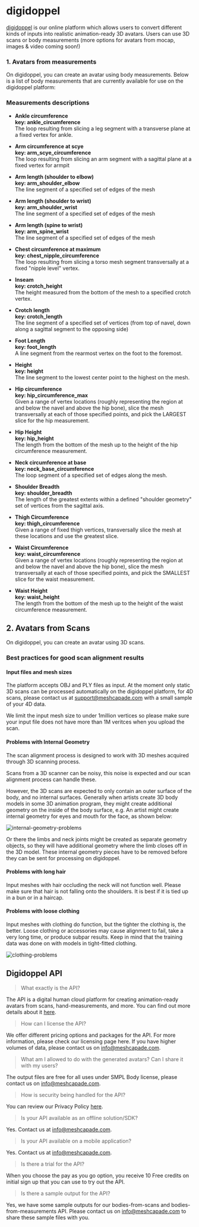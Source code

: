 # digidoppel

[digidoppel](https://digidoppel.com/) is our online platform which allows users to convert different kinds of inputs into realistic animation-ready 3D avatars. Users can use 3D scans or body measurements (more options for avatars from mocap, images & video coming soon!)

### 1. Avatars from measurements
On digidoppel, you can create an avatar using body measurements. Below is a list of body measurements that are currently available for use on the digidoppel platform:

### Measurements descriptions

- **Ankle circumference\
key: ankle_circumference** \
The loop resulting from slicing a leg segment with a transverse plane at a fixed vertex for ankle.


- **Arm circumference at scye\
key: arm_scye_circumference** \
The loop resulting from slicing an arm segment with a sagittal plane at a fixed vertex for armpit


- **Arm length (shoulder to elbow)\
key: arm_shoulder_elbow** \
The line segment of a specified set of edges of the mesh


- **Arm length (shoulder to wrist)\
key: arm_shoulder_wrist** \
The line segment  of a specified set of edges of the mesh


- **Arm length (spine to wrist)\
key: arm_spine_wrist** \
The line segment  of a specified set of edges of the mesh


- **Chest circumference at maximum\
key: chest_nipple_circumference** \
The loop resulting from slicing a torso mesh segment transversally at a fixed "nipple level" vertex.

- **Inseam\
key: crotch_height** \
The height measured from the bottom of the mesh to a specified crotch vertex.


- **Crotch length\
key: crotch_length** \
The line segment of a specified set of vertices (from top of navel, down along a sagittal segment to the opposing side)


- **Foot Length\
key: foot_length**\
A line segment from the rearmost vertex on the foot to the foremost.


- **Height\
key: height** \
The line segment to the lowest center point to the highest on the mesh.


- **Hip circumference\
key: hip_circumference_max** \
Given a range of vertex locations (roughly representing the region at and below the navel and above the hip bone), slice the mesh transversally at each of those specified points, and pick the LARGEST slice for the hip measurement.


- **Hip Height\
key: hip_height**\
The length from the bottom of the mesh up to the height of the hip circumference measurement.


- **Neck circumference at base\
key: neck_base_circumference**\
The loop segment of a specified set of edges along the mesh.


- **Shoulder Breadth\
key: shoulder_breadth** \
The length of the greatest extents within a defined "shoulder geometry" set of vertices from the sagittal axis.


- **Thigh Circumference\
key: thigh_circumference**\
Given a range of fixed thigh vertices, transversally slice the mesh at these locations and use the greatest slice.


- **Waist Circumference\
key: waist_circumference**\
Given a range of vertex locations (roughly representing the region at and below the navel and above the hip bone), slice the mesh transversally at each of those specified points, and pick the SMALLEST slice for the waist measurement.

- **Waist Height\
key: waist_height**\
The length from the bottom of the mesh up to the height of the waist circumference measurement.


## 2. Avatars from Scans
On digidoppel, you can create an avatar using 3D scans. 

### Best practices for good scan alignment results

#### Input files and mesh sizes
The platform accepts OBJ and PLY files as input. At the moment only static 3D scans can be processed automatically on the digidoppel platform, for 4D scans, please contact us at [support@meshcapade.com](mailto:support@meshcapade.com) with a small sample of your 4D data. 

We limit the input mesh size to under 1million vertices so please make sure your input file does not have more than 1M veritces when you upload the scan.

#### Problems with Internal Geometry

The scan alignment process is designed to work with 3D meshes acquired through 3D scanning process. 

Scans from a 3D scanner can be noisy, this noise is expected and our scan alignment process can handle these. 

However, the 3D scans are expected to only contain an outer surface of the body, and no internal surfaces. Generally when artists create 3D body models in some 3D animation program, they might create additional geometry on the inside of the body surface, e.g.
An artist might create internal geometry for eyes and mouth for the face, as shown below:

![internal-geometry-problems](../assets/images_digidoppel/internal-geometry-problems.png)

Or there the limbs and neck joints might be created as separate geometry objects, so they will have additional geometry where the limb closes off in the 3D model. 
These internal geometry pieces have to be removed before they can be sent for processing on digidoppel.

#### Problems with long hair

Input meshes with hair occluding the neck will not function well. Please make sure that hair is not falling onto the shoulders. It is best if it is tied up in a bun or in a haircap.

#### Problems with loose clothing

Input meshes with clothing do function, but the tighter the clothing is, the better. Loose clothing or accessories may cause alignment to fail, take a very long time, or produce subpar results. Keep in mind that the training data was done on with models in tight-fitted clothing.

![clothing-problems](../assets/images_digidoppel/clothing-problems.png)


## Digidoppel API

> What exactly is the API?

The API is a digital human cloud platform for creating animation-ready avatars from scans, hand-measurements, and more. You can find out more details about it [here](https://meshcapade.com/infopages/api.html).

> How can I license the API?

We offer different pricing options and packages for the API. For more information, please check our licensing page here. If you have higher volumes of data, please contact us on info@meshcapade.com.

> What am I allowed to do with the generated avatars? Can I share it with my users?

The output files are free for all uses under SMPL Body license, please contact us on info@meshcapade.com.

> How is security being handled for the API?

You can review our Privacy Policy [here](https://info.meshcapade.com/faqs/api-privacy-policy).

> Is your API available as an offline solution/SDK?

Yes. Contact us at info@meshcapade.com.

> Is your API available on a mobile application?

Yes. Contact us at info@meshcapade.com.

> Is there a trial for the API?

When you choose the pay as you go option, you receive 10 Free credits on initial sign up that you can use to try out the API.

> Is there a sample output for the API?

Yes, we have some sample outputs for our bodies-from-scans and bodies-from-measurements API. Please  contact us on info@meshcapade.com to share these sample files with you.


